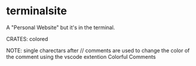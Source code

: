 # terminalsite
A "Personal Website" but it's in the terminal.

CRATES: colored

NOTE: single charectars after // comments are used to change the color of the comment using the vscode extention Colorful Comments
